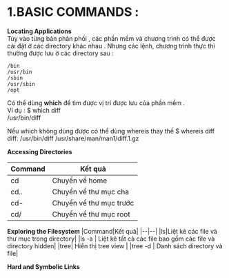 # 1.BASIC COMMANDS :  

**Locating Applications**  
Tùy vào từng bản phân phối , các phần mềm và chương trình có thể được cài đặt ở các directory khác nhau . Nhưng các lệnh, chương trình thực thì thường được lưu ở các directory sau : 
```
/bin
/usr/bin
/sbin
/usr/sbin
/opt
```  
Có thể dùng **which** để tìm được vị trí được lưu của phần mềm .  
Ví dụ : 
$ which diff  
/usr/bin/diff
  
  Nếu which không dùng được có thể dùng whereis thay thế 
$ whereis diff  
diff: /usr/bin/diff /usr/share/man/man1/diff.1.gz  

**Accessing Directories**
  
|Command|Kết quả|
|---|---|
|cd|Chuyển về home|
|cd..|Chuyển về thư mục cha|
|cd-|Chuyển về thư mục trước |
|cd/|Chuyển về thư mục root|

**Exploring the Filesystem**
|Command|Kết quả|
|--|--|
|ls|Liệt kê các file và thư mục trong directory|
|ls -a | Liệt kê tất cả các file bao gồm các file và directory hidden|
|tree| Hiển thị tree view |
|tree -d | Danh sách directory và file|

**Hard and Symbolic Links**
